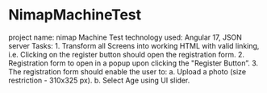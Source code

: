 # NimapMachineTest
project name: nimap Machine Test
technology used: Angular 17, JSON server
Tasks: 1. Transform all Screens into working HTML with valid linking, i.e. Clicking on the register button should open the registration form. 
2. Registration form to open in a popup upon clicking the "Register Button”.
3. The registration form should enable the user to: 
        a. Upload a photo (size restriction - 310x325 px). 
        b. Select Age using UI slider. 
